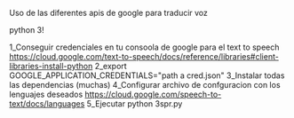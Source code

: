 Uso de las diferentes apis de google para traducir voz

python 3!

1_Conseguir credenciales en tu consoola de google para el text to speech
https://cloud.google.com/text-to-speech/docs/reference/libraries#client-libraries-install-python
2_export GOOGLE_APPLICATION_CREDENTIALS="path a cred.json"
3_Instalar todas las dependencias (muchas)
4_Configurar archivo de confguracion con los lenguajes deseados 
https://cloud.google.com/speech-to-text/docs/languages
5_Ejecutar python 3spr.py 